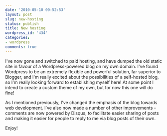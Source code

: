 ```yaml
---
date: '2010-05-10 00:52:53'
layout: post
slug: new-hosting
status: publish
title: New hosting
wordpress_id: '434'
categories:
- wordpress
comments: true
---
```


I've now gone and switched to paid hosting, and have dumped the old static site in favour of a Wordpress-powered blog on my own domain. I've found Wordpress to be an extremely flexible and powerful solution, far superior to Blogger, and I'm really excited about the possibilities of a self-hosted blog, so I'm really looking forward to establishing myself here! At some point I intend to create a custom theme of my own, but for now this one will do fine!

As I mentioned previously, I've changed the emphasis of the blog towards web development. I've also now made a number of other improvements - comments are now powered by Disqus, to facilitate easier sharing of posts and making it easier for people to reply to me via blog posts of their own.

Enjoy!
